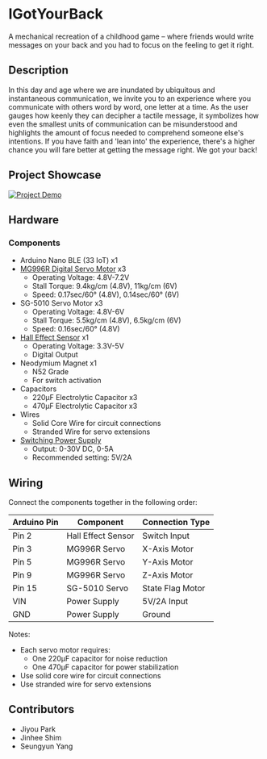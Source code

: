 # IGotYourBack

A mechanical recreation of a childhood game – where friends would write messages on your back and you had to focus on the feeling to get it right.

## Description
In this day and age where we are inundated by ubiquitous and instantaneous communication, we invite you to an experience where you communicate with others word by word, one letter at a time. As the user gauges how keenly they can decipher a tactile message, it symbolizes how even the smallest units of communication can be misunderstood and highlights the amount of focus needed to comprehend someone else's intentions. If you have faith and 'lean into' the experience, there's a higher chance you will fare better at getting the message right. We got your back!

## Project Showcase
[![Project Demo](https://img.youtube.com/vi/ZsXyqrq_RdM/0.jpg)](https://www.youtube.com/watch?v=ZsXyqrq_RdM)

## Hardware

### Components
- Arduino Nano BLE (33 IoT) x1
- [MG996R Digital Servo Motor](https://www.amazon.com/diymore-6-Pack-MG996R-Digital-Helicopter/dp/B0CGRP59HJ) x3
  - Operating Voltage: 4.8V-7.2V
  - Stall Torque: 9.4kg/cm (4.8V), 11kg/cm (6V)
  - Speed: 0.17sec/60° (4.8V), 0.14sec/60° (6V)
- SG-5010 Servo Motor x3
  - Operating Voltage: 4.8V-6V
  - Stall Torque: 5.5kg/cm (4.8V), 6.5kg/cm (6V)
  - Speed: 0.16sec/60° (4.8V)
- [Hall Effect Sensor](https://www.digikey.com/en/products/detail/allegro-microsystems/A1324LUA-T/2728144?gQT=1) x1
  - Operating Voltage: 3.3V-5V
  - Digital Output
- Neodymium Magnet x1
  - N52 Grade
  - For switch activation
- Capacitors
  - 220μF Electrolytic Capacitor x3
  - 470μF Electrolytic Capacitor x3
- Wires
  - Solid Core Wire for circuit connections
  - Stranded Wire for servo extensions
- [Switching Power Supply](https://www.circuitspecialists.com/csi3005sm)
  - Output: 0-30V DC, 0-5A
  - Recommended setting: 5V/2A

<!-- ### 3D Printed Parts -->
<!-- [3D Printed Parts will be added here] -->

<!-- ### Circuit Diagram -->
<!-- [Circuit diagram will be added here] -->

## Wiring

Connect the components together in the following order:

| Arduino Pin | Component | Connection Type |
|------------|-----------|-----------------|
| Pin 2 | Hall Effect Sensor | Switch Input |
| Pin 3 | MG996R Servo | X-Axis Motor |
| Pin 5 | MG996R Servo | Y-Axis Motor |
| Pin 9 | MG996R Servo | Z-Axis Motor |
| Pin 15 | SG-5010 Servo | State Flag Motor |
| VIN | Power Supply | 5V/2A Input |
| GND | Power Supply | Ground |

Notes:
- Each servo motor requires:
  - One 220μF capacitor for noise reduction
  - One 470μF capacitor for power stabilization
- Use solid core wire for circuit connections
- Use stranded wire for servo extensions

## Contributors
- Jiyou Park
- Jinhee Shim
- Seungyun Yang